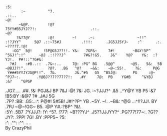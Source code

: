                                                                                                                                                           :5:             
           :~          ^7.                                                         .::..                                                                  ~@!             
          ~&@P.        !@7                                                         75YY#B5JYJ??!:                        .::.                             ~@?             
         ?&?7@Y        :@!        ~!     .~:                   ~!!^       :!?JYY^      5@7 .::~75#J         .!!!:      .JG5JJ5YJ~    :^      .:.   ~????7.!@!             
       :GG^  5@!     !5P@G5J??!!. Y&:   7GP&~     7#!        ~B&Y!5P^   ^5GJ!^:!^      ~@J .:!???J^        7#&?!G5.    J&^    Y@?    Y&:  :?YJ!.  P#!::^?G#&:             
      ?#J    :#B..::  .7&~:..     7@: :PG^ BG   .5@@^       ~@5.   5&:  5B             ~@BJJ?!^.          ?@?.  .BG   ^@?    ~&&:    ~@~:55!.    ?&:     P@G              
     Y###5YYJYJG@P!!^.  7&.        J&.^#5   G5  ^B5J@:       PG     :@~  ^PJ7~:.       .Y@BJ??7??77?7!:   .#Y     7@:  PB    YG#B     ^&YBJ      :&?    ^GPGP              
   .JG7.....   .##.     !&:        PGJ&J    BP 7&J :@!      7&:     JG.    :~?JJJ?^     .&5       ..^Y@Y  YB      P5  :&7  !B5:BY     :&@7       ?#   .J#J 5G              
  .7P?           :BB:    .G5:..:^.  P@#!     5#5B!   J#!^?P^ YB   .~5Y.  ~!.    .~B&:    ^@G  ..:^!!?JJ!.  BY   .7PJ   ~@~!GG~  B5.    :@P        Y#.:?BP^  ?&!.            
:5Y:             .5B7    .?YJJJ?:  !Y:      ^5?.     !?77:  ~B???YJ^   .J5??JJJYY?^     .PG?77!77~:.      ?G??JY?:    .?PP!    7G!    .BY        :PPP5~     ?5:            
                            :^.                                       .^^:                                          :^^.                        ..          .  
     By CrazyPhil            
